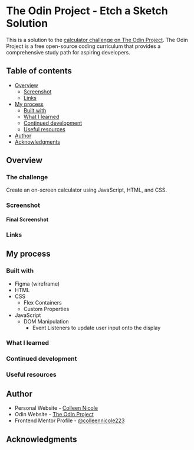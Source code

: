 # The Odin Project - Etch a Sketch Solution 

This is a solution to the [calculator challenge on The Odin Project](https://www.theodinproject.com/lessons/foundations-calculator). The Odin Project is a free open-source coding curriculum that provides a comprehensive study path for aspiring developers. 

## Table of contents

- [Overview](#overview)
  - [Screenshot](#screenshot)
  - [Links](#links)
- [My process](#my-process)
  - [Built with](#built-with)
  - [What I learned](#what-i-learned)
  - [Continued development](#continued-development)
  - [Useful resources](#useful-resources)
- [Author](#author)
- [Acknowledgments](#acknowledgments)

## Overview



### The challenge

Create an on-screen calculator using JavaScript, HTML, and CSS. 

### Screenshot

#### Final Screenshot



### Links



## My process

### Built with

- Figma (wireframe)
- HTML
- CSS
  - Flex Containers 
  - Custom Properties 
- JavaScript 
  - DOM Manipulation
    - Event Listeners to update user input onto the display

### What I learned



### Continued development



### Useful resources



## Author

- Personal Website - [Colleen Nicole](https://www.colleennicole.com)
- Odin Website - [The Odin Project](https://www.theodinproject.com)
- Frontend Mentor Profile - [@colleennicole223](https://www.frontendmentor.io/profile/colleennicole223)


## Acknowledgments

